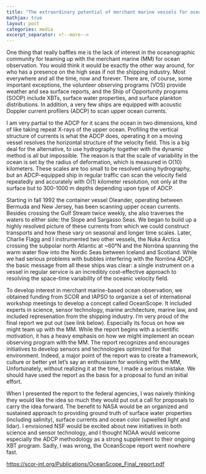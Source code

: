 ```yaml
---
title: "The extraordinary potential of merchant marine vessels for ocean science."
mathjax: true
layout: post
categories: media
excerpt_separator: <!--more-->
---
```


One thing that really baffles me is the lack of interest in the oceanographic community for teaming up with the merchant marine (MM) for ocean observation. You would think it would be exactly the other way around, for who has a presence on the high seas if not the shipping industry. Most everywhere and all the time, now and forever. There are, of course, some important exceptions, the volunteer observing programs (VOS) provide weather and sea surface reports, and the Ship of Opportunity programs (SOOP) include XBTs, surface water properties, and surface plankton distributions. In addition, a very few ships are equipped with acoustic Doppler current profilers (ADCP) to scan upper ocean currents. 
<!--more-->

I am very partial to the ADCP for it scans the ocean in two dimensions, kind of like taking repeat X-rays of the upper ocean. Profiling the vertical structure of currents is what the ADCP does, operating it on a moving vessel resolves the horizontal structure of the velocity field. This is a big deal for the alternative, to use hydrography together with the dynamic method is all but impossible. The reason is that the scale of variability in the ocean is set by the radius of deformation, which is measured in O(10) kilometers. These scales are too small to be resolved using hydrography, but an ADCP-equipped ship in regular traffic can scan the velocity field repeatedly and accurately with O(1) kilometer resolution, not only at the surface but to 300-1000 m depths depending upon type of ADCP. 

Starting in fall 1992 the container vessel Oleander, operating between Bermuda and New Jersey, has been scanning upper ocean currents. Besides crossing the Gulf Stream twice weekly, she also traverses the waters to either side: the Slope and Sargasso Seas. We began to build up a highly resolved picture of these currents from which we could construct transports and how these vary on seasonal and longer time scales. Later, Charlie Flagg and I instrumented two other vessels, the Nuka Arctica crossing the subpolar north Atlantic at ~60°N and the Norröna spanning the warm water flow into the Nordic Seas between Iceland and Scotland. While we had serious problems with bubbles interfering with the Norröna ADCP, the basic message from all these ships was clear: a single instrument on a vessel in regular service is an incredibly cost-effective approach to resolving the space-time variability of the oceanic velocity field. 

To develop interest in merchant marine-based ocean observation, we obtained funding from SCOR and IAPSO to organize a set of international workshop meetings to develop a concept called OceanScope. It included experts in science, sensor technology, marine architecture, marine law, and included represenation from the shipping industry. I’m very proud of the final report we put out (see link below). Especially its focus on how we might team up with the MM. While the report begins with a scientific motivation, it has a heavy emphasis on how we might implement an ocean observing program with the MM. The report recognizes and encourages initiatives to develop sensors and technologies optimized for that environment. Indeed, a major point of the report was to create a framework, culture or better yet let’s say an enthusiasm for working with the MM, Unfortunately, without realizing it at the time, I made a serious mistake. We should have used the report as the basis for a proposal to fund an initial effort. 

When I presented the report to the federal agencies, I was naively thinking they would like the idea so much they would put out a call for proposals to carry the idea forward. The benefit to NASA would be an organized and sustained approach to providing ground truth of surface water properties (including salinity), surface currents and ocean color (upwelled light and lidar). I envisioned NSF would be excited about new initiatives in both science and sensor technology, and I thought NOAA would welcome especially the ADCP methodology as a strong supplement to their ongoing XBT program. Sadly, I was wrong, the OceanScope report went nowhere fast. 

https://scor-int.org/Publications/OceanScope_Final_report.pdf
